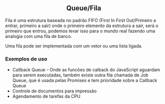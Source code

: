 <h2 align="center">Queue/Fila</h2>

Fila é uma estrutura baseada no padrão FIFO (First In First Out/Primeiro a entrar, primeiro a sair) onde o primeiro elemento da estrutura a sair, será o primeiro que entrou, podemos levar isso para o mundo real fazendo uma analogia com uma fila de banco.

Uma fila pode ser implementada com um vetor ou uma lista ligada.

<h3>Exemplos de uso</h3>

- Callback Queue - Onde as funcões de calback do JavaScript aguardam para serem executadas, também existe outra fila chamada de Job Queue, que é usada pelas Promises e tem prioridade sobre a Callback Queue
- Controle de documentos para impressão
- Agendamento de tarefas da CPU
